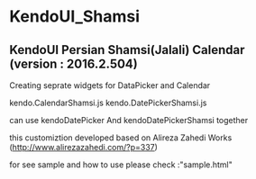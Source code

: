 # KendoUI_Shamsi
KendoUI Persian Shamsi(Jalali) Calendar
(version : 2016.2.504)
----------------------------------------------------
Creating seprate widgets for DataPicker and Calendar

kendo.CalendarShamsi.js
kendo.DatePickerShamsi.js

can use kendoDatePicker And kendoDatePickerShamsi together


this customiztion developed based on  Alireza Zahedi Works (http://www.alirezazahedi.com/?p=337) 

for see sample and how to use please check :"sample.html"




